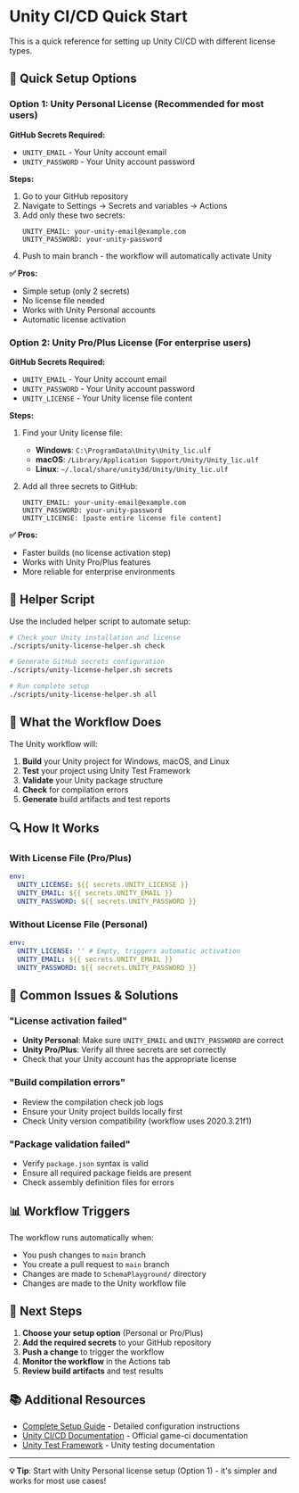 # Unity CI/CD Quick Start

This is a quick reference for setting up Unity CI/CD with different license types.

## 🚀 Quick Setup Options

### Option 1: Unity Personal License (Recommended for most users)

**GitHub Secrets Required:**
- `UNITY_EMAIL` - Your Unity account email
- `UNITY_PASSWORD` - Your Unity account password

**Steps:**
1. Go to your GitHub repository
2. Navigate to Settings → Secrets and variables → Actions
3. Add only these two secrets:
   ```
   UNITY_EMAIL: your-unity-email@example.com
   UNITY_PASSWORD: your-unity-password
   ```
4. Push to main branch - the workflow will automatically activate Unity

**✅ Pros:**
- Simple setup (only 2 secrets)
- No license file needed
- Works with Unity Personal accounts
- Automatic license activation

### Option 2: Unity Pro/Plus License (For enterprise users)

**GitHub Secrets Required:**
- `UNITY_EMAIL` - Your Unity account email
- `UNITY_PASSWORD` - Your Unity account password  
- `UNITY_LICENSE` - Your Unity license file content

**Steps:**
1. Find your Unity license file:
   - **Windows**: `C:\ProgramData\Unity\Unity_lic.ulf`
   - **macOS**: `/Library/Application Support/Unity/Unity_lic.ulf`
   - **Linux**: `~/.local/share/unity3d/Unity/Unity_lic.ulf`

2. Add all three secrets to GitHub:
   ```
   UNITY_EMAIL: your-unity-email@example.com
   UNITY_PASSWORD: your-unity-password
   UNITY_LICENSE: [paste entire license file content]
   ```

**✅ Pros:**
- Faster builds (no license activation step)
- Works with Unity Pro/Plus features
- More reliable for enterprise environments

## 🔧 Helper Script

Use the included helper script to automate setup:

```bash
# Check your Unity installation and license
./scripts/unity-license-helper.sh check

# Generate GitHub secrets configuration
./scripts/unity-license-helper.sh secrets

# Run complete setup
./scripts/unity-license-helper.sh all
```

## 📝 What the Workflow Does

The Unity workflow will:

1. **Build** your Unity project for Windows, macOS, and Linux
2. **Test** your project using Unity Test Framework
3. **Validate** your Unity package structure
4. **Check** for compilation errors
5. **Generate** build artifacts and test reports

## 🔍 How It Works

### With License File (Pro/Plus)
```yaml
env:
  UNITY_LICENSE: ${{ secrets.UNITY_LICENSE }}
  UNITY_EMAIL: ${{ secrets.UNITY_EMAIL }}
  UNITY_PASSWORD: ${{ secrets.UNITY_PASSWORD }}
```

### Without License File (Personal)
```yaml
env:
  UNITY_LICENSE: '' # Empty, triggers automatic activation
  UNITY_EMAIL: ${{ secrets.UNITY_EMAIL }}
  UNITY_PASSWORD: ${{ secrets.UNITY_PASSWORD }}
```

## 🚨 Common Issues & Solutions

### "License activation failed"
- **Unity Personal**: Make sure `UNITY_EMAIL` and `UNITY_PASSWORD` are correct
- **Unity Pro/Plus**: Verify all three secrets are set correctly
- Check that your Unity account has the appropriate license

### "Build compilation errors"
- Review the compilation check job logs
- Ensure your Unity project builds locally first
- Check Unity version compatibility (workflow uses 2020.3.21f1)

### "Package validation failed"
- Verify `package.json` syntax is valid
- Ensure all required package fields are present
- Check assembly definition files for errors

## 📊 Workflow Triggers

The workflow runs automatically when:
- You push changes to `main` branch
- You create a pull request to `main` branch
- Changes are made to `SchemaPlayground/` directory
- Changes are made to the Unity workflow file

## 🎯 Next Steps

1. **Choose your setup option** (Personal or Pro/Plus)
2. **Add the required secrets** to your GitHub repository
3. **Push a change** to trigger the workflow
4. **Monitor the workflow** in the Actions tab
5. **Review build artifacts** and test results

## 📚 Additional Resources

- [Complete Setup Guide](UNITY_CI_SETUP.md) - Detailed configuration instructions
- [Unity CI/CD Documentation](https://game.ci/docs/github/getting-started) - Official game-ci documentation
- [Unity Test Framework](https://docs.unity3d.com/Packages/com.unity.test-framework@latest) - Unity testing documentation

---

**💡 Tip**: Start with Unity Personal license setup (Option 1) - it's simpler and works for most use cases!
